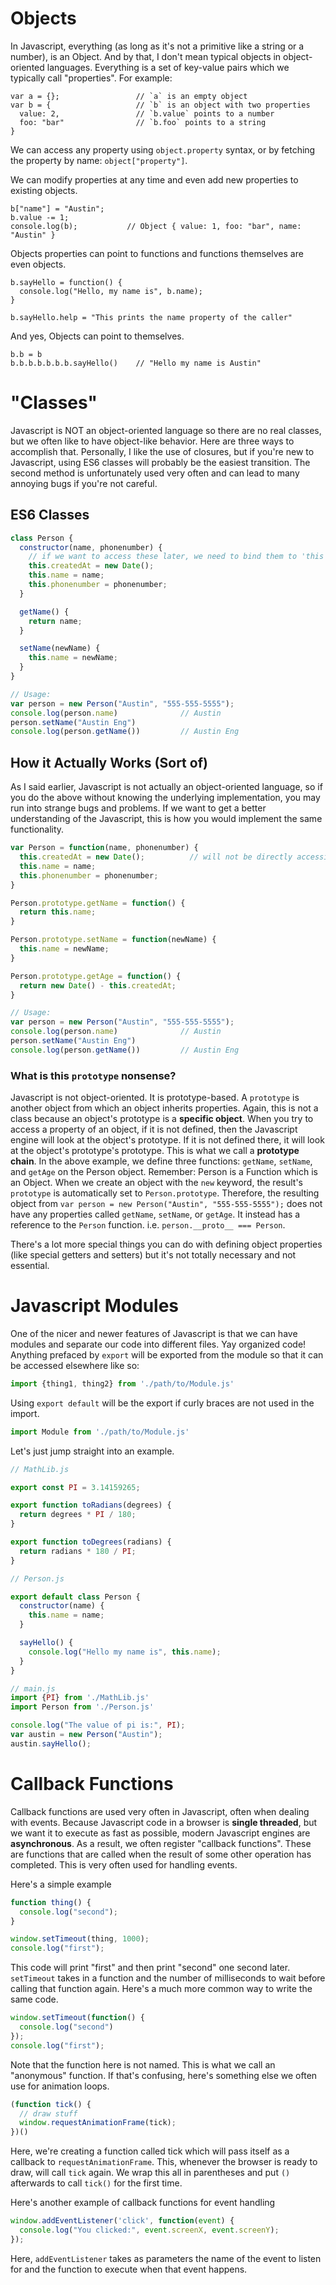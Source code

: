 <link rel="stylesheet" href="//cdnjs.cloudflare.com/ajax/libs/highlight.js/9.9.0/styles/darcula.min.css">
<script src="//cdnjs.cloudflare.com/ajax/libs/highlight.js/9.9.0/highlight.min.js"></script>
<script>hljs.initHighlightingOnLoad();</script>

# Objects

In Javascript, everything (as long as it's not a primitive like a string or a number), is an Object. And by that, I don't mean typical objects in object-oriented languages. Everything is a set of key-value pairs which we typically call "properties". For example:

```
var a = {};                 // `a` is an empty object
var b = {                   // `b` is an object with two properties
  value: 2,                 // `b.value` points to a number
  foo: "bar"                // `b.foo` points to a string
}
```

We can access any property using `object.property` syntax, or by fetching the property by name: `object["property"]`.

We can modify properties at any time and even add new properties to existing objects.

```
b["name"] = "Austin";
b.value -= 1;
console.log(b);           // Object { value: 1, foo: "bar", name: "Austin" }
```

Objects properties can point to functions and functions themselves are even objects.

```
b.sayHello = function() {
  console.log("Hello, my name is", b.name);
}

b.sayHello.help = "This prints the name property of the caller"
```

And yes, Objects can point to themselves.

```
b.b = b
b.b.b.b.b.b.b.sayHello()    // "Hello my name is Austin"
```


# "Classes"

Javascript is NOT an object-oriented language so there are no real classes, but we often like to have object-like behavior. Here are three ways to accomplish that. Personally, I like the use of closures, but if you're new to Javascript, using ES6 classes will probably be the easiest transition. The second method is unfortunately used very often and can lead to many annoying bugs if you're not careful.

## ES6 Classes

```javascript
class Person {
  constructor(name, phonenumber) {
    // if we want to access these later, we need to bind them to 'this'
    this.createdAt = new Date();
    this.name = name;
    this.phonenumber = phonenumber;
  }

  getName() {
    return name;
  }

  setName(newName) {
    this.name = newName;
  }
}

// Usage:
var person = new Person("Austin", "555-555-5555");
console.log(person.name)              // Austin
person.setName("Austin Eng")
console.log(person.getName())         // Austin Eng
```

## How it Actually Works (Sort of)

As I said earlier, Javascript is not actually an object-oriented language, so if you do the above without knowing the underlying implementation, you may run into strange bugs and problems.
If we want to get a better understanding of the Javascript, this is how you would implement the same functionality.

```javascript
var Person = function(name, phonenumber) {
  this.createdAt = new Date();          // will not be directly accessible because it's not bound to "this"
  this.name = name;
  this.phonenumber = phonenumber;
}

Person.prototype.getName = function() {
  return this.name;
}

Person.prototype.setName = function(newName) {
  this.name = newName;
}

Person.prototype.getAge = function() {
  return new Date() - this.createdAt;
}

// Usage:
var person = new Person("Austin", "555-555-5555");
console.log(person.name)              // Austin
person.setName("Austin Eng")
console.log(person.getName())         // Austin Eng
```

### What is this `prototype` nonsense?

Javascript is not object-oriented. It is prototype-based. A `prototype` is another object from which an object inherits properties. Again, this is not a class because an object's prototype is a **specific object**. When you try to access a property of an object, if it is not defined, then the Javascript engine will look at the object's prototype. If it is not defined there, it will look at the object's prototype's prototype. This is what we call a **prototype chain**. In the above example, we define three functions: `getName`, `setName`, and `getAge` on the Person object. Remember: Person is a Function which is an Object. When we create an object with the `new` keyword, the result's `prototype` is automatically set to `Person.prototype`. Therefore, the resulting object from `var person = new Person("Austin", "555-555-5555");` does not have any properties called `getName`, `setName`, or `getAge`. It instead has a reference to the `Person` function. i.e. `person.__proto__ === Person`.

There's a lot more special things you can do with defining object properties (like special getters and setters) but it's not totally necessary and not essential.


# Javascript Modules

One of the nicer and newer features of Javascript is that we can have modules and separate our code into different files. Yay organized code! Anything prefaced by `export` will be exported from the module so that it can be accessed elsewhere like so: 

```javascript
import {thing1, thing2} from './path/to/Module.js'
```

Using `export default` will be the export if curly braces are not used in the import.

```javascript
import Module from './path/to/Module.js'
```

Let's just jump straight into an example.

```javascript
// MathLib.js

export const PI = 3.14159265;

export function toRadians(degrees) {
  return degrees * PI / 180;
}

export function toDegrees(radians) {
  return radians * 180 / PI;
}

```


```javascript
// Person.js

export default class Person {
  constructor(name) {
    this.name = name;
  }

  sayHello() {
    console.log("Hello my name is", this.name);
  }
}

```

```javascript
// main.js
import {PI} from './MathLib.js'
import Person from './Person.js'

console.log("The value of pi is:", PI);
var austin = new Person("Austin");
austin.sayHello();

```

# Callback Functions

Callback functions are used very often in Javascript, often when dealing with events. Because Javascript code in a browser is __single threaded__, but we want it to execute as fast as possible, modern Javascript engines are __asynchronous__. As a result, we often register "callback functions". These are functions that are called when the result of some other operation has completed. This is very often used for handling events.

Here's a simple example

```javascript
function thing() {
  console.log("second");
}

window.setTimeout(thing, 1000);
console.log("first");
```

This code will print "first" and then print "second" one second later. `setTimeout` takes in a function and the number of milliseconds to wait before calling that function again. Here's a much more common way to write the same code.

```javascript
window.setTimeout(function() {
  console.log("second")
});
console.log("first");
```

Note that the function here is not named. This is what we call an "anonymous" function. If that's confusing, here's something else we often use for animation loops.

```javascript
(function tick() {
  // draw stuff
  window.requestAnimationFrame(tick);
})()
```

Here, we're creating a function called tick which will pass itself as a callback to `requestAnimationFrame`. This, whenever the browser is ready to draw, will call `tick` again. We wrap this all in parentheses and put `()` afterwards to call `tick()` for the first time.

Here's another example of callback functions for event handling

```javascript
window.addEventListener('click', function(event) {
  console.log("You clicked:", event.screenX, event.screenY);
});
```

Here, `addEventListener` takes as parameters the name of the event to listen for and the function to execute when that event happens.